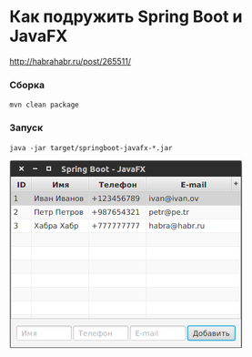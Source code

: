 # Как подружить Spring Boot и JavaFX
http://habrahabr.ru/post/265511/

### Сборка
```
mvn clean package
```

### Запуск
```
java -jar target/springboot-javafx-*.jar
```

![Скриншот](screen.png "Скриншот")
